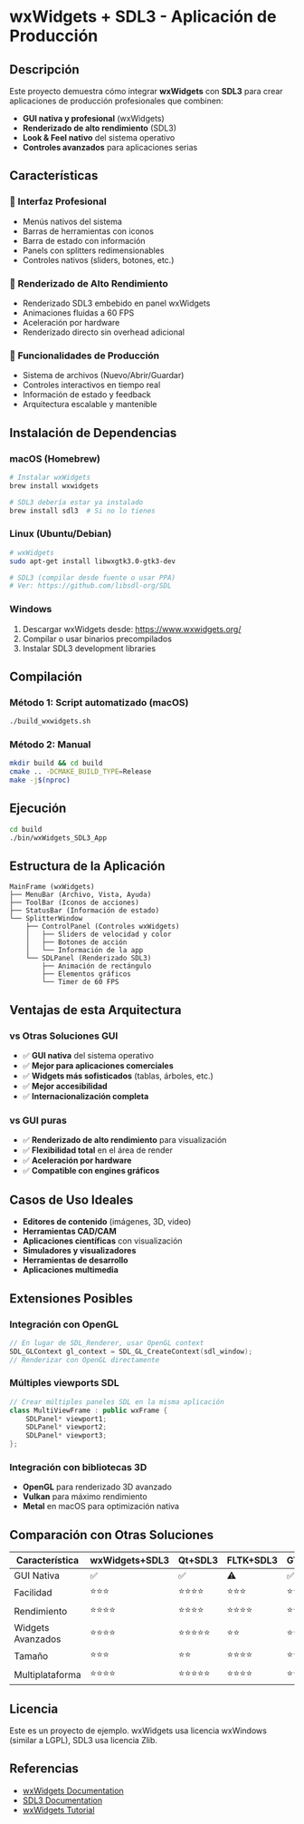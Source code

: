 # wxWidgets + SDL3 - Aplicación de Producción

## Descripción

Este proyecto demuestra cómo integrar **wxWidgets** con **SDL3** para crear aplicaciones de producción profesionales que combinen:

- **GUI nativa y profesional** (wxWidgets)
- **Renderizado de alto rendimiento** (SDL3)
- **Look & Feel nativo** del sistema operativo
- **Controles avanzados** para aplicaciones serias

## Características

### 🎨 Interfaz Profesional
- Menús nativos del sistema
- Barras de herramientas con iconos
- Barra de estado con información
- Panels con splitters redimensionables
- Controles nativos (sliders, botones, etc.)

### 🚀 Renderizado de Alto Rendimiento
- Renderizado SDL3 embebido en panel wxWidgets
- Animaciones fluidas a 60 FPS
- Aceleración por hardware
- Renderizado directo sin overhead adicional

### 💼 Funcionalidades de Producción
- Sistema de archivos (Nuevo/Abrir/Guardar)
- Controles interactivos en tiempo real
- Información de estado y feedback
- Arquitectura escalable y mantenible

## Instalación de Dependencias

### macOS (Homebrew)
```bash
# Instalar wxWidgets
brew install wxwidgets

# SDL3 debería estar ya instalado
brew install sdl3  # Si no lo tienes
```

### Linux (Ubuntu/Debian)
```bash
# wxWidgets
sudo apt-get install libwxgtk3.0-gtk3-dev

# SDL3 (compilar desde fuente o usar PPA)
# Ver: https://github.com/libsdl-org/SDL
```

### Windows
1. Descargar wxWidgets desde: https://www.wxwidgets.org/
2. Compilar o usar binarios precompilados
3. Instalar SDL3 development libraries

## Compilación

### Método 1: Script automatizado (macOS)
```bash
./build_wxwidgets.sh
```

### Método 2: Manual
```bash
mkdir build && cd build
cmake .. -DCMAKE_BUILD_TYPE=Release
make -j$(nproc)
```

## Ejecución

```bash
cd build
./bin/wxWidgets_SDL3_App
```

## Estructura de la Aplicación

```
MainFrame (wxWidgets)
├── MenuBar (Archivo, Vista, Ayuda)
├── ToolBar (Iconos de acciones)
├── StatusBar (Información de estado)
└── SplitterWindow
    ├── ControlPanel (Controles wxWidgets)
    │   ├── Sliders de velocidad y color
    │   ├── Botones de acción
    │   └── Información de la app
    └── SDLPanel (Renderizado SDL3)
        ├── Animación de rectángulo
        ├── Elementos gráficos
        └── Timer de 60 FPS
```

## Ventajas de esta Arquitectura

### vs Otras Soluciones GUI
- ✅ **GUI nativa** del sistema operativo
- ✅ **Mejor para aplicaciones comerciales**
- ✅ **Widgets más sofisticados** (tablas, árboles, etc.)
- ✅ **Mejor accesibilidad**
- ✅ **Internacionalización completa**

### vs GUI puras
- ✅ **Renderizado de alto rendimiento** para visualización
- ✅ **Flexibilidad total** en el área de render
- ✅ **Aceleración por hardware**
- ✅ **Compatible con engines gráficos**

## Casos de Uso Ideales

- **Editores de contenido** (imágenes, 3D, video)
- **Herramientas CAD/CAM**
- **Aplicaciones científicas** con visualización
- **Simuladores y visualizadores**
- **Herramientas de desarrollo**
- **Aplicaciones multimedia**

## Extensiones Posibles

### Integración con OpenGL
```cpp
// En lugar de SDL_Renderer, usar OpenGL context
SDL_GLContext gl_context = SDL_GL_CreateContext(sdl_window);
// Renderizar con OpenGL directamente
```

### Múltiples viewports SDL
```cpp
// Crear múltiples paneles SDL en la misma aplicación
class MultiViewFrame : public wxFrame {
    SDLPanel* viewport1;
    SDLPanel* viewport2;
    SDLPanel* viewport3;
};
```

### Integración con bibliotecas 3D
- **OpenGL** para renderizado 3D avanzado
- **Vulkan** para máximo rendimiento
- **Metal** en macOS para optimización nativa

## Comparación con Otras Soluciones

| Característica | wxWidgets+SDL3 | Qt+SDL3 | FLTK+SDL3 | GTK+SDL3 |
|----------------|----------------|---------|-----------|----------|
| GUI Nativa | ✅ | ✅ | ⚠️ | ✅ |
| Facilidad | ⭐⭐⭐ | ⭐⭐⭐⭐ | ⭐⭐⭐ | ⭐⭐⭐ |
| Rendimiento | ⭐⭐⭐⭐ | ⭐⭐⭐⭐ | ⭐⭐⭐⭐ | ⭐⭐⭐ |
| Widgets Avanzados | ⭐⭐⭐⭐ | ⭐⭐⭐⭐⭐ | ⭐⭐ | ⭐⭐⭐ |
| Tamaño | ⭐⭐⭐ | ⭐⭐ | ⭐⭐⭐⭐ | ⭐⭐⭐ |
| Multiplataforma | ⭐⭐⭐⭐ | ⭐⭐⭐⭐⭐ | ⭐⭐⭐⭐ | ⭐⭐⭐ |

## Licencia

Este es un proyecto de ejemplo. wxWidgets usa licencia wxWindows (similar a LGPL), SDL3 usa licencia Zlib.

## Referencias

- [wxWidgets Documentation](https://docs.wxwidgets.org/)
- [SDL3 Documentation](https://wiki.libsdl.org/SDL3/)
- [wxWidgets Tutorial](https://docs.wxwidgets.org/trunk/page_tutorials.html)
